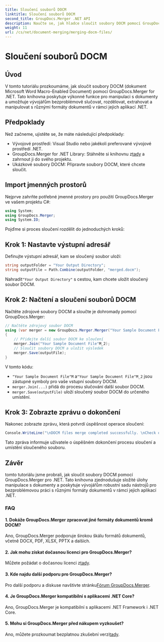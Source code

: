 ```yaml
---
title: Sloučení souborů DOCM
linktitle: Sloučení souborů DOCM
second_title: GroupDocs.Merger .NET API
description: Naučte se, jak hladce sloučit soubory DOCM pomocí GroupDocs.Merger for .NET. Jednoduchá a efektivní manipulace s dokumenty pro aplikace .NET.
weight: 11
url: /cs/net/document-merging/merging-docm-files/
---
```


# Sloučení souborů DOCM

## Úvod
V tomto tutoriálu prozkoumáme, jak sloučit soubory DOCM (dokument Microsoft Word Macro-Enabled Document) pomocí GroupDocs.Merger for .NET. Tato knihovna poskytuje výkonné funkce pro manipulaci s dokumenty a umožňuje vývojářům bezproblémově slučovat, rozdělovat, extrahovat a manipulovat s různými formáty dokumentů v rámci jejich aplikací .NET.
## Předpoklady
Než začneme, ujistěte se, že máte následující předpoklady:
- Vývojové prostředí: Visual Studio nebo jakékoli preferované vývojové prostředí .NET.
-  GroupDocs.Merger for .NET Library: Stáhněte si knihovnu z[tady](https://releases.groupdocs.com/merger/net/) a zahrnout ji do svého projektu.
- Ukázkové soubory DOCM: Připravte soubory DOCM, které chcete sloučit.
  

## Import jmenných prostorů
Nejprve zahrňte potřebné jmenné prostory pro použití GroupDocs.Merger ve vašem projektu C#:
```csharp
using System; 
using GroupDocs.Merger;
using System.IO;
```

Pojďme si proces sloučení rozdělit do jednoduchých kroků:
## Krok 1: Nastavte výstupní adresář
Definujte výstupní adresář, kam se sloučený soubor uloží:
```csharp
string outputFolder = "Your Output Directory";
string outputFile = Path.Combine(outputFolder, "merged.docm");
```
 Nahradit`"Your Output Directory"` s cestou, kam chcete uložit sloučený soubor DOCM.
## Krok 2: Načtení a sloučení souborů DOCM
Načtěte zdrojové soubory DOCM a sloučte je dohromady pomocí GroupDocs.Merger:
```csharp
// Načtěte zdrojový soubor DOCM
using (var merger = new GroupDocs.Merger.Merger("Your Sample Document File"M))
{
    // Přidejte další soubor DOCM ke sloučení
    merger.Join("Your Sample Document File"M_2);
    // Sloučit soubory DOCM a uložit výsledek
    merger.Save(outputFile);
}
```
V tomto kódu:
- `"Your Sample Document File"M` a`"Your Sample Document File"M_2` jsou zástupné symboly pro vaše vstupní soubory DOCM.
- `merger.Join(...)` přidá do procesu slučování další soubor DOCM.
- `merger.Save(outputFile)` uloží sloučený soubor DOCM do určeného umístění.
## Krok 3: Zobrazte zprávu o dokončení
Nakonec zobrazte zprávu, která potvrdí úspěšnost operace sloučení:
```csharp
Console.WriteLine("\nDOCM files merge completed successfully. \nCheck output in {0}", outputFolder);
```
Tato zpráva informuje uživatele o úspěšném dokončení procesu sloučení a umístění sloučeného souboru.

## Závěr
tomto tutoriálu jsme probrali, jak sloučit soubory DOCM pomocí GroupDocs.Merger pro .NET. Tato knihovna zjednodušuje složité úlohy manipulace s dokumenty a poskytuje vývojářům robustní sadu nástrojů pro bezproblémovou práci s různými formáty dokumentů v rámci jejich aplikací .NET.

### FAQ
#### 1. Dokáže GroupDocs.Merger zpracovat jiné formáty dokumentů kromě DOCM?
Ano, GroupDocs.Merger podporuje širokou škálu formátů dokumentů, včetně DOCX, PDF, XLSX, PPTX a dalších.
#### 2. Jak mohu získat dočasnou licenci pro GroupDocs.Merger?
 Můžete požádat o dočasnou licenci z[tady](https://purchase.groupdocs.com/temporary-license/).
#### 3. Kde najdu další podporu pro GroupDocs.Merger?
 Pro další podporu a diskuse navštivte stránku[Fórum GroupDocs.Merger](https://forum.groupdocs.com/c/merger/32).
#### 4. Je GroupDocs.Merger kompatibilní s aplikacemi .NET Core?
Ano, GroupDocs.Merger je kompatibilní s aplikacemi .NET Framework i .NET Core.
#### 5. Mohu si GroupDocs.Merger před nákupem vyzkoušet?
 Ano, můžete prozkoumat bezplatnou zkušební verzi[tady](https://releases.groupdocs.com/).